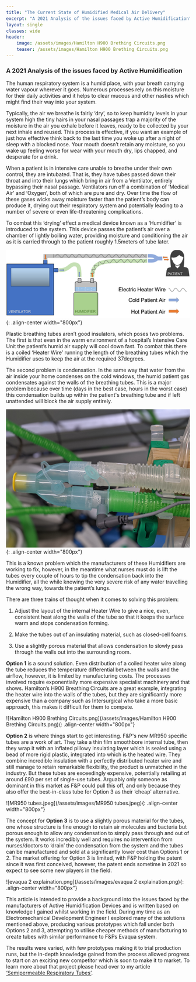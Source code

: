 ```yaml
---
title: "The Current State of Humidified Medical Air Delivery"
excerpt: "A 2021 Analysis of the issues faced by Active Humidification"
layout: single
classes: wide
header:
    image: /assets/images/Hamilton H900 Brething Circuits.png
    teaser: /assets/images/Hamilton H900 Brething Circuits.png
---
```


### A 2021 Analysis of the issues faced by Active Humidification

The human respiratory system is a humid place, with your breath carrying water vapour wherever it goes. Numerous processes rely on this moisture for their daily activities and it helps to clear mucous and other nasties which might find their way into your system. 

Typically, the air we breathe is fairly ‘dry’, so to keep humidity levels in your system high the tiny hairs in your nasal passages trap a majority of the moisture in the air you exhale before it leaves, ready to be collected by your next inhale and reused. This process is effective, if you want an example of just how effective think back to the last time you woke up after a night of sleep with a blocked nose. Your mouth doesn’t retain any moisture, so you wake up feeling worse for wear with your mouth dry, lips chapped, and desperate for a drink.

When a patient is in intensive care unable to breathe under their own control, they are intubated. That is, they have tubes passed down their throat and into their lungs which bring in air from a Ventilator, entirely bypassing their nasal passage. Ventilators run off a combination of ‘Medical Air’ and ‘Oxygen’, both of which are pure and dry. Over time the flow of these gases wicks away moisture faster than the patient’s body can produce it, drying out their respiratory system and potentially leading to a number of severe or even life-threatening complications.

To combat this ‘drying’ effect a medical device known as a ‘Humidifier’ is introduced to the system. This device passes the patient’s air over a chamber of lightly boiling water, providing moisture and conditioning the air as it is carried through to the patient roughly 1.5meters of tube later.

![Humidifier-Setup-Diagram(patient).png](/assets/images/Humidifier-Setup-Diagram(patient).png){: .align-center width="800px"}

Plastic breathing tubes aren’t good insulators, which poses two problems. The first is that even in the warm environment of a hospital’s Intensive Care Unit the patient’s humid air supply will cool down fast. To combat this there is a coiled ‘Heater Wire’ running the length of the breathing tubes which the Humidifier uses to keep the air at the required 37degrees. 

The second problem is condensation. In the same way that water from the air inside your home condenses on the cold windows, the humid patient gas condensates against the walls of the breathing tubes. This is a major problem because over time (days in the best case, hours in the worst case) this condensation builds up within the patient's breathing tube and if left unattended will block the air supply entirely. 

![Humidified-tubes-condensation.jpg](/assets/images/Humidified-tubes-condensation.jpg){: .align-center width="800px"}

This is a known problem which the manufacturers of these Humidifiers are working to fix, however, in the meantime what nurses must do is lift the tubes every couple of hours to tip the condensation back into the Humidifier, all the while knowing the very severe risk of any water travelling the wrong way, towards the patient’s lungs.

There are three trains of thought when it comes to solving this problem:

1. Adjust the layout of the internal Heater Wire to give a nice, even, consistent heat along the walls of the tube so that it keeps the surface warm and stops condensation forming.

2. Make the tubes out of an insulating material, such as closed-cell foams.

3. Use a slightly porous material that allows condensation to slowly pass through the walls out into the surrounding room.


**Option 1** is a sound solution. Even distribution of a coiled heater wire along the tube reduces the temperature differential between the walls and the airflow, however, it is limited by manufacturing costs. The processes involved require exponentially more expensive specialist machinery and that shows. Hamilton’s H900 Breathing Circuits are a great example, integrating the heater wire into the walls of the tubes, but they are significantly more expensive than a company such as Intersurgical who take a more basic approach, this makes it difficult for them to compete.

![Hamilton H900 Brething Circuits.png](/assets/images/Hamilton H900 Brething Circuits.png){: .align-center width="800px"}

**Option 2** is where things start to get interesting. F&P's new MR950 specific tubes are a work of art. They take a thin film smoothbore internal tube, then they wrap it with an inflated pillowy insulating layer which is sealed using a bead of more rigid plastic, integrated into which is the heated wire. They combine incredible insulation with a perfectly distributed heater wire and still manage to retain remarkable flexibility, the product is unmatched in the industry. But these tubes are exceedingly expensive, potentially retailing at around £90 per set of single-use tubes. Arguably only someone as dominant in this market as F&P could pull this off, and only because they also offer the best-in-class tube for Option 3 as their ‘cheap’ alternative.

![MR950 tubes.jpeg](/assets/images/MR950 tubes.jpeg){: .align-center width="800px"}

The concept for **Option 3** is to use a slightly porous material for the tubes, one whose structure is fine enough to retain air molecules and bacteria but porous enough to allow any condensation to simply pass through and out of the system. It works incredibly well and requires no intervention from nurses/doctors to ‘drain’ the condensation from the system and the tubes can be manufactured and sold at a significantly lower cost than Options 1 or 2. The market offering for Option 3 is limited, with F&P holding the patent since it was first conceived, however, the patent ends sometime in 2021 so expect to see some new players in the field. 

![evaqua 2 explaination.png](/assets/images/evaqua 2 explaination.png){: .align-center width="800px"}

This article is intended to provide a background into the issues faced by the manufacturers of Active Humidification Devices and is written based on knowledge I gained whilst working in the field. During my time as an Electromechanical Development Engineer I explored many of the solutions mentioned above, producing various prototypes which fall under both Options 2 and 3, attempting to utilise cheaper methods of manufacturing to create tubes with similar performance to F&Ps Evaqua system. 

The results were varied, with few prototypes making it to trial production runs, but the in-depth knowledge gained from the process allowed progress to start on an exciting new competitor which is soon to make it to market. To learn more about that project please head over to my article [‘Semipermeable Respiratory Tubes’](https://kieranreck.github.io/portfolio/Semipermeable%20Respiratory%20Tubes/).